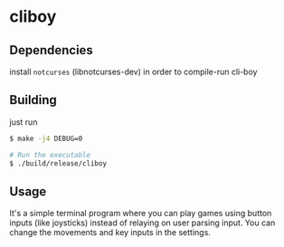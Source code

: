 # cliboy

## Dependencies
install `notcurses` (libnotcurses-dev) in order to compile-run cli-boy

## Building
just run
```sh
$ make -j4 DEBUG=0

# Run the executable
$ ./build/release/cliboy
```

## Usage
It's a simple terminal program where you can play games using button inputs (like joysticks) instead of relaying on user parsing input.
You can change the movements and key inputs in the settings.
